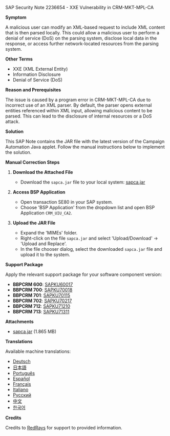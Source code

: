 SAP Security Note 2236654 - XXE Vulnerability in CRM-MKT-MPL-CA

**Symptom**

A malicious user can modify an XML-based request to include XML content that is then parsed locally. This could allow a malicious user to perform a denial of service (DoS) on the parsing system, disclose local data in the response, or access further network-located resources from the parsing system.

**Other Terms**

- XXE (XML External Entity)
- Information Disclosure
- Denial of Service (DoS)

**Reason and Prerequisites**

The issue is caused by a program error in CRM-MKT-MPL-CA due to incorrect use of an XML parser. By default, the parser opens external entities referenced within XML input, allowing malicious content to be parsed. This can lead to the disclosure of internal resources or a DoS attack.

**Solution**

This SAP Note contains the JAR file with the latest version of the Campaign Automation Java applet. Follow the manual instructions below to implement the solution.

**Manual Correction Steps**

1. **Download the Attached File**
   - Download the `sapca.jar` file to your local system: [sapca.jar](https://userapps.support.sap.com/sap/support/sapnotes/public/services/attachment.htm?iv_key=012003146900001880332015&iv_version=0002&iv_guid=559BDCF42F64A3409630EAB243AE4157)

2. **Access BSP Application**
   - Open transaction SE80 in your SAP system.
   - Choose 'BSP Application' from the dropdown list and open BSP Application `CRM_UIU_CA2`.

3. **Upload the JAR File**
   - Expand the 'MIMEs' folder.
   - Right-click on the file `sapca.jar` and select 'Upload/Download' → 'Upload and Replace'.
   - In the file chooser dialog, select the downloaded `sapca.jar` file and upload it to the system.

**Support Package**

Apply the relevant support package for your software component version:

- **BBPCRM 600**: [SAPKU60017](https://me.sap.com/supportpackage/SAPKU60017)
- **BBPCRM 700**: [SAPKU70018](https://me.sap.com/supportpackage/SAPKU70018)
- **BBPCRM 701**: [SAPKU70115](https://me.sap.com/supportpackage/SAPKU70115)
- **BBPCRM 702**: [SAPKU70217](https://me.sap.com/supportpackage/SAPKU70217)
- **BBPCRM 712**: [SAPKU71210](https://me.sap.com/supportpackage/SAPKU71210)
- **BBPCRM 713**: [SAPKU71311](https://me.sap.com/supportpackage/SAPKU71311)

**Attachments**

- [sapca.jar](https://userapps.support.sap.com/sap/support/sapnotes/public/services/attachment.htm?iv_key=012003146900001880332015&iv_version=0002&iv_guid=559BDCF42F64A3409630EAB243AE4157) (1.865 MB)

**Translations**

Available machine translations:

- [Deutsch](https://me.sap.com/notes/0002236654/D)
- [日本語](https://me.sap.com/notes/0002236654/J)
- [Português](https://me.sap.com/notes/0002236654/P)
- [Español](https://me.sap.com/notes/0002236654/S)
- [Français](https://me.sap.com/notes/0002236654/F)
- [Italiano](https://me.sap.com/notes/0002236654/I)
- [Русский](https://me.sap.com/notes/0002236654/R)
- [中文](https://me.sap.com/notes/0002236654/1)
- [한국어](https://me.sap.com/notes/0002236654/3)

**Credits**

Credits to [RedRays](https://redrays.io) for support to provided information.
